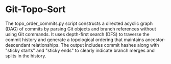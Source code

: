 # Git-Topo-Sort
The topo_order_commits.py script constructs a directed acyclic graph (DAG) of commits by parsing Git objects and branch references without using Git commands. It uses depth-first search (DFS) to traverse the commit history and generate a topological ordering that maintains ancestor-descendant relationships. The output includes commit hashes along with "sticky starts" and "sticky ends" to clearly indicate branch merges and splits in the history.
